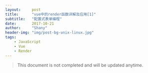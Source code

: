 ```yaml
---
layout:     post
title:      "vue中的render函数详解及应用[1]"
subtitle:   "配置式表单编程"
date:       2017-10-21
author:     "Shany"
header-img: "img/post-bg-unix-linux.jpg"
tags:
    - JavaScript
    - Vue
    - Render
---
```


> This document is not completed and will be updated anytime.

